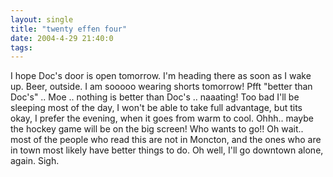 ```yaml
---
layout: single
title: "twenty effen four"
date: 2004-4-29 21:40:0
tags: 
---
```


I hope Doc's door is open tomorrow. I'm heading there as soon as I wake up. Beer, outside. I am sooooo wearing shorts tomorrow! Pfft "better than Doc's" .. Moe .. nothing is better than Doc's .. naaating! Too bad I'll be sleeping most of the day, I won't be able to take full advantage, but tits okay, I prefer the evening, when it goes from warm to cool. Ohhh.. maybe the hockey game will be on the big screen! Who wants to go!! Oh wait.. most of the people who read this are not in Moncton, and the ones who are in town most likely have better things to do. Oh well, I'll go downtown alone, again. Sigh.

